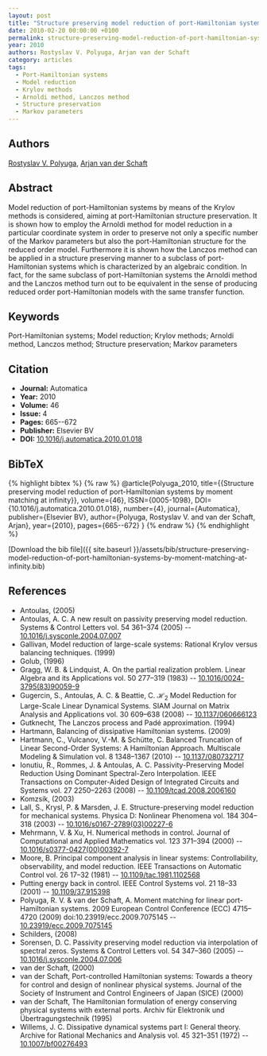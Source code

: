 ```yaml
---
layout: post
title: "Structure preserving model reduction of port-Hamiltonian systems by moment matching at infinity"
date: 2010-02-20 00:00:00 +0100
permalink: structure-preserving-model-reduction-of-port-hamiltonian-systems-by-moment-matching-at-infinity
year: 2010
authors: Rostyslav V. Polyuga, Arjan van der Schaft
category: articles
tags:
  - Port-Hamiltonian systems
  - Model reduction
  - Krylov methods
  - Arnoldi method, Lanczos method
  - Structure preservation
  - Markov parameters
---
```

 
## Authors
[Rostyslav V. Polyuga](authors/rostyslav-v-polyuga), [Arjan van der Schaft](authors/arjan-van-der-schaft)
 
## Abstract
Model reduction of port-Hamiltonian systems by means of the Krylov methods is considered, aiming at port-Hamiltonian structure preservation. It is shown how to employ the Arnoldi method for model reduction in a particular coordinate system in order to preserve not only a specific number of the Markov parameters but also the port-Hamiltonian structure for the reduced order model. Furthermore it is shown how the Lanczos method can be applied in a structure preserving manner to a subclass of port-Hamiltonian systems which is characterized by an algebraic condition. In fact, for the same subclass of port-Hamiltonian systems the Arnoldi method and the Lanczos method turn out to be equivalent in the sense of producing reduced order port-Hamiltonian models with the same transfer function.
 
## Keywords
Port-Hamiltonian systems; Model reduction; Krylov methods; Arnoldi method, Lanczos method; Structure preservation; Markov parameters
 
## Citation
- **Journal:** Automatica
- **Year:** 2010
- **Volume:** 46
- **Issue:** 4
- **Pages:** 665--672
- **Publisher:** Elsevier BV
- **DOI:** [10.1016/j.automatica.2010.01.018](https://doi.org/10.1016/j.automatica.2010.01.018)
 
## BibTeX
{% highlight bibtex %}
{% raw %}
@article{Polyuga_2010,
  title={{Structure preserving model reduction of port-Hamiltonian systems by moment matching at infinity}},
  volume={46},
  ISSN={0005-1098},
  DOI={10.1016/j.automatica.2010.01.018},
  number={4},
  journal={Automatica},
  publisher={Elsevier BV},
  author={Polyuga, Rostyslav V. and van der Schaft, Arjan},
  year={2010},
  pages={665--672}
}
{% endraw %}
{% endhighlight %}
 
[Download the bib file]({{ site.baseurl }}/assets/bib/structure-preserving-model-reduction-of-port-hamiltonian-systems-by-moment-matching-at-infinity.bib)
 
## References
- Antoulas, (2005)
- Antoulas, A. C. A new result on passivity preserving model reduction. Systems &amp; Control Letters vol. 54 361–374 (2005) -- [10.1016/j.sysconle.2004.07.007](https://doi.org/10.1016/j.sysconle.2004.07.007)
- Gallivan, Model reduction of large-scale systems: Rational Krylov versus balancing techniques. (1999)
- Golub, (1996)
- Gragg, W. B. & Lindquist, A. On the partial realization problem. Linear Algebra and its Applications vol. 50 277–319 (1983) -- [10.1016/0024-3795(83)90059-9](https://doi.org/10.1016/0024-3795(83)90059-9)
- Gugercin, S., Antoulas, A. C. & Beattie, C. $\mathcal{H}_2$ Model Reduction for Large-Scale Linear Dynamical Systems. SIAM Journal on Matrix Analysis and Applications vol. 30 609–638 (2008) -- [10.1137/060666123](https://doi.org/10.1137/060666123)
- Gutknecht, The Lanczos process and Padé approximation. (1994)
- Hartmann, Balancing of dissipative Hamiltonian systems. (2009)
- Hartmann, C., Vulcanov, V.-M. & Schütte, C. Balanced Truncation of Linear Second-Order Systems: A Hamiltonian Approach. Multiscale Modeling &amp; Simulation vol. 8 1348–1367 (2010) -- [10.1137/080732717](https://doi.org/10.1137/080732717)
- Ionutiu, R., Rommes, J. & Antoulas, A. C. Passivity-Preserving Model Reduction Using Dominant Spectral-Zero Interpolation. IEEE Transactions on Computer-Aided Design of Integrated Circuits and Systems vol. 27 2250–2263 (2008) -- [10.1109/tcad.2008.2006160](https://doi.org/10.1109/tcad.2008.2006160)
- Komzsik, (2003)
- Lall, S., Krysl, P. & Marsden, J. E. Structure-preserving model reduction for mechanical systems. Physica D: Nonlinear Phenomena vol. 184 304–318 (2003) -- [10.1016/s0167-2789(03)00227-6](https://doi.org/10.1016/s0167-2789(03)00227-6)
- Mehrmann, V. & Xu, H. Numerical methods in control. Journal of Computational and Applied Mathematics vol. 123 371–394 (2000) -- [10.1016/s0377-0427(00)00392-7](https://doi.org/10.1016/s0377-0427(00)00392-7)
- Moore, B. Principal component analysis in linear systems: Controllability, observability, and model reduction. IEEE Transactions on Automatic Control vol. 26 17–32 (1981) -- [10.1109/tac.1981.1102568](https://doi.org/10.1109/tac.1981.1102568)
- Putting energy back in control. IEEE Control Systems vol. 21 18–33 (2001) -- [10.1109/37.915398](https://doi.org/10.1109/37.915398)
- Polyuga, R. V. & van der Schaft, A. Moment matching for linear port-Hamiltonian systems. 2009 European Control Conference (ECC) 4715–4720 (2009) doi:10.23919/ecc.2009.7075145 -- [10.23919/ecc.2009.7075145](https://doi.org/10.23919/ecc.2009.7075145)
- Schilders, (2008)
- Sorensen, D. C. Passivity preserving model reduction via interpolation of spectral zeros. Systems &amp; Control Letters vol. 54 347–360 (2005) -- [10.1016/j.sysconle.2004.07.006](https://doi.org/10.1016/j.sysconle.2004.07.006)
- van der Schaft, (2000)
- van der Schaft, Port-controlled Hamiltonian systems: Towards a theory for control and design of nonlinear physical systems. Journal of the Society of Instrument and Control Engineers of Japan (SICE) (2000)
- van der Schaft, The Hamiltonian formulation of energy conserving physical systems with external ports. Archiv für Elektronik und Übertragungstechnik (1995)
- Willems, J. C. Dissipative dynamical systems part I: General theory. Archive for Rational Mechanics and Analysis vol. 45 321–351 (1972) -- [10.1007/bf00276493](https://doi.org/10.1007/bf00276493)

